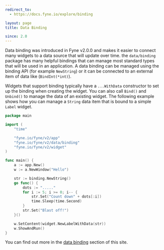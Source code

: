 ```yaml
---
redirect_to:
  - https://docs.fyne.io/explore/binding

layout: page
title: Data Binding

since: 2.0
---
```

Data binding was introduced in Fyne v2.0.0 and makes it easier to connect
many widgets to a data source that will update over time.
the `data/binding` package has many helpful bindings that can manage most standard
types that will be used in an application.
A data binding can be managed using the binding API (for example `NewString`)
or it can be connected to an external item of data like (`BindInt(*int)`).

Widgets that support binding typically have a `...WithData` constructor to
set up the binding when creating the widget. You can also call `Bind()` and
`Unbind()` to manage the data of an existing widget.
The following example shows how you can manage a `String` data item that
is bound to a simple `Label` widget.

```go
package main

import (
	"time"

	"fyne.io/fyne/v2/app"
	"fyne.io/fyne/v2/data/binding"
	"fyne.io/fyne/v2/widget"
)

func main() {
	a := app.New()
	w := a.NewWindow("Hello")

	str := binding.NewString()
	go func() {
		dots := "....."
		for i := 5; i >= 0; i-- {
			str.Set("Count down" + dots[:i])
			time.Sleep(time.Second)
		}
		str.Set("Blast off!")
	}()

	w.SetContent(widget.NewLabelWithData(str))
	w.ShowAndRun()
}
```

You can find out more in the [data binding](/binding/) section of this site.
